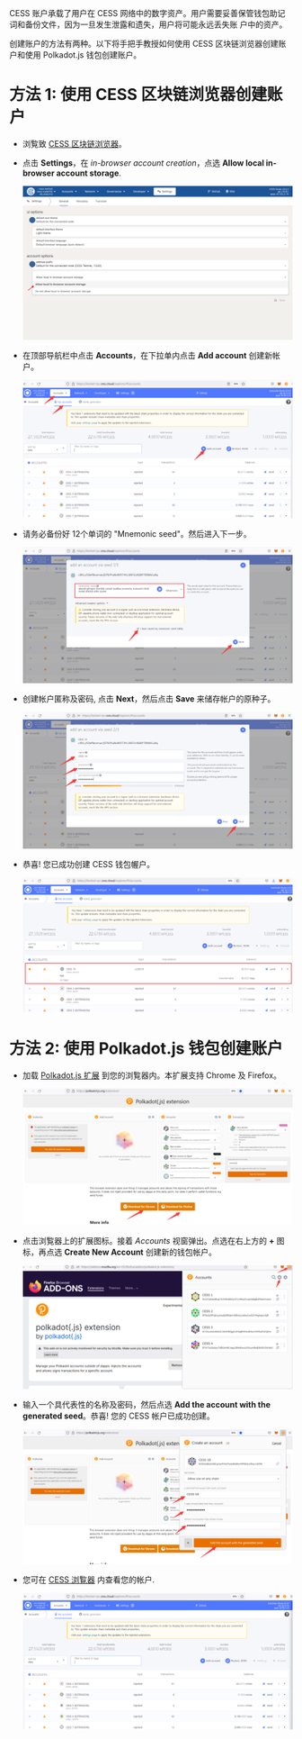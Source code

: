 CESS 账户承载了用户在 CESS 网络中的数字资产。用户需要妥善保管钱包助记词和备份文件，因为一旦发生泄露和遗失，用户将可能永远丢失账 户中的资产。

创建账户的方法有两种。以下将手把手教授如何使用 CESS 区块链浏览器创建账户和使用 Polkadot.js 钱包创建账户。

# 方法 1: 使用 CESS 区块链浏览器创建账户

- 浏覧致 [CESS 区块链浏览器](https://testnet.cess.cloud/)。

- 点击 **Settings**，在 *in-browser account creation*，点选 **Allow local in-browser account storage**.

    ![CESS 浏覧器：设置](../assets/community/cess-account/cess-expl-settings.png)

- 在顶部导航栏中点击 **Accounts**，在下拉单内点击 **Add account** 创建新帐户。

    ![CESS 浏覧器：添加帐户](../assets/community/cess-account/cess-expl-add-acct.png)

- 请务必备份好 12个单词的 "Mnemonic seed"。然后进入下一步。

    ![CESS 浏覧器：显示 Mnemonic seed](../assets/community/cess-account/cess-expl-showing-mnemonic.png)

- 创建帐户匿称及密码, 点击 **Next**，然后点击 **Save** 来储存帐户的原种子。

    ![CESS 浏覧器：输入密码](../assets/community/cess-account/cess-expl-entering-pwd.png)

- 恭喜! 您已成功创建 CESS 钱包幄户。

    ![CESS 浏覧器：帐户成功创建](../assets/community/cess-account/cess-expl-acct-created.png)

# 方法 2: 使用 Polkadot.js 钱包创建账户

- 加载 [Polkadot.js 扩展](https://polkadot.js.org/extension/) 到您的浏覧器内。本扩展支持 Chrome 及 Firefox。

    ![下载 Polkadot.js 扩展](../assets/community/cess-account/download-ext.png)

- 点击浏覧器上的扩展图标。接着 *Accounts* 视窗弹出。点选在右上方的 **+** 图标，再点选 **Create New Account** 创建新的钱包帐户。

    ![创建帐户视窗弹出](../assets/community/cess-account/create-acct-popup.png)

- 输入一个具代表性的名称及密码，然后点选 **Add the account with the generated seed**。恭喜! 您的 CESS 帐户已成功创建。

    ![创建 CESS 帐户](../assets/community/cess-account/create-acct.png)

- 您可在 [CESS 浏覧器](https://testnet.cess.cloud/) 内查看您的帐户.

    ![在CESS 浏覧器查看帐户](../assets/community/cess-account/view-acct-cess-explorer.png)
